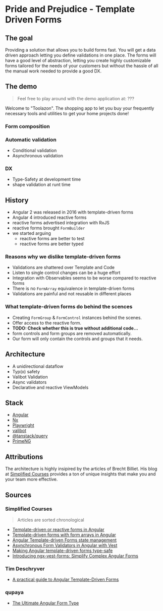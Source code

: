 # Pride and Prejudice - Template Driven Forms

## The goal

Providing a solution that allows you to build forms fast.
You will get a data driven approach letting you define validations in one place.
The forms will have a good level of abstraction, letting you create highly customizable forms tailored for the
needs of your customers but without the hassle of all the manual work needed to provide a good DX.

## The demo
> Feel free to play around with the demo application at: ???

Welcome to "Toolazon".
The shopping app to let you buy your frequently necessary tools and utilities to get your home projects done! 

### Form composition

### Automatic validation

- Conditional validation
- Asynchronous validation

### DX

- Type-Safety at development time
- shape validation at runt time

## History

- Angular 2 was released in 2016 with template-driven forms
- Angular 4 introduced reactive forms
- reactive forms advertised integration with RxJS
- reactive forms brought `FormBuilder`
- we started arguing 
  - reactive forms are better to test
  - reactive forms are better typed

### Reasons why we dislike template-driven forms

- Validations are shattered over Template and Code 
- Listen to single control changes can be a huge effort
- Integration with Observables seems to be worse compared to reactive forms
- There is no `FormArray` equivalence in template-driven forms
- Validations are painful and not reusable in different places

### What template-driven forms do behind the scences

- Creating `FormGroup` & `FormControl` instances behind the scenes.
- Offer access to the reactive form.
- **TODO: Check whether this is true without additional code...**
- form controls and form groups are removed automatically.
- Our form will only contain the controls and groups that it needs.

## Architecture

- A unidirectional dataflow
- Typ(o) safety
- Valibot Validation
- Async validators
- Declarative and reactive ViewModels

## Stack

- [Angular](angular.dev)
- [Nx](nx.dev)
- [Playwright](https://playwright.dev/dotnet/)
- [valibot](https://valibot.dev/api/array/)
- [@tanstack/query](https://tanstack.com/query/latest/docs/framework/angular/overview)
- [PrimeNG](https://primeng.org/)

## Attributions

The architecture is highly insipired by the articles of Brecht Billiet.
His blog at [Simplified Courses](https://www.simplified.courses/) provides a ton of unique insights that make you and your team more effective.

## Sources

### Simplified Courses
> Articles are sorted chronological

- [Template-driven or reactive forms in Angular](https://blog.simplified.courses/template-driven-or-reactive-forms-in-angular/)
- [Template-driven forms with form arrays in Angular](https://blog.simplified.courses/template-driven-forms-with-form-arrays/)
- [Angular Template-driven Forms state management](https://blog.simplified.courses/angular-template-driven-forms-state-management/)
- [Asynchronous Form Validators in Angular with Vest](https://blog.simplified.courses/asynchronous-form-validators-in-angular-with-vest/)
- [Making Angular template-driven forms type-safe](https://blog.simplified.courses/making-angular-template-driven-forms-typesafe/)
- [Introducing ngx-vest-forms: Simplify Complex Angular Forms](https://blog.simplified.courses/introducing-ngx-vest-forms/)

### Tim Deschryver

- [A practical guide to Angular Template-Driven Forms](https://timdeschryver.dev/blog/a-practical-guide-to-angular-template-driven-forms#)

### qupaya

- [The Ultimate Angular Form Type](https://qupaya.com/blog/the-ultimate-angular-form-type/)
